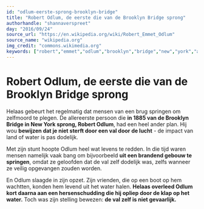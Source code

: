 ```yaml
---
id: "odlum-eerste-sprong-brooklyn-bridge"
title: "Robert Odlum, de eerste die van de Brooklyn Bridge sprong"
authorhandle: "shannaverspreet"
day: "2016/09/24"
source_url: "https://en.wikipedia.org/wiki/Robert_Emmet_Odlum"
source_name: "wikipedia.org"
img_credit: "commons.wikimedia.org"
keywords: ["robert","emmet","odlum","brooklyn","bridge","new","york","amerika","usa","spring","springen","sprong","zelfmoord","brug","eerste","keer"]
---
```

# Robert Odlum, de eerste die van de Brooklyn Bridge sprong
Helaas gebeurt het regelmatig dat mensen van een brug springen om zelfmoord te plegen. De allereerste persoon die **in 1885 van de Brooklyn Bridge in New York sprong, Robert Odlum**, had een heel ander plan. Hij wou **bewijzen dat je niet sterft door een val door de lucht** - de impact van land of water is pas dodelijk.

Met zijn stunt hoopte Odlum heel wat levens te redden. In die tijd waren mensen namelijk vaak bang om bijvoorbeeld **uit een brandend gebouw te springen**, omdat ze geloofden dat de val zelf dodelijk was, zelfs wanneer ze veilig opgevangen zouden worden.

En Odlum slaagde in zijn opzet. Zijn vrienden, die op een boot op hem wachtten, konden hem levend uit het water halen. **Helaas overleed Odlum kort daarna aan een hersenschudding die hij opliep door de klap op het water.** Toch was zijn stelling bewezen: **de val zelf is niet gevaarlijk.**
